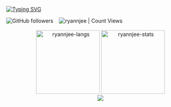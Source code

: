 [![Typing SVG](https://readme-typing-svg.herokuapp.com?color=1f456e&size=16&width=300&lines=👋Hi,+I'm+Ryan)](https://git.io/typing-svg)
<div>
  <img alt="GitHub followers" src="https://img.shields.io/github/followers/ryannjee"> &nbsp;&nbsp; <img alt="ryannjee | Count Views" src="https://komarev.com/ghpvc/?username=ryannjee&color=1f456e" />
</div>
<br>
<div align="center">
  <img height="170em" src="https://github-readme-stats.vercel.app/api/top-langs/?username=ryannjee&layout=compact&show_icon=true" alt="ryannjee-langs"/>
  <img height="170em" src="https://github-readme-stats.vercel.app/api/?username=ryannjee&layout=compact&show_icon=true" alt="ryannjee-stats"/>
</div>

<div align="center">
  <img src="http://github-readme-streak-stats.herokuapp.com?user=ryannjee&hide_border=true" />
</div>

<!---
ryannjee/ryannjee is a ✨ special ✨ repository because its `README.md` (this file) appears on your GitHub profile.
You can click the Preview link to take a look at your changes.
--->
